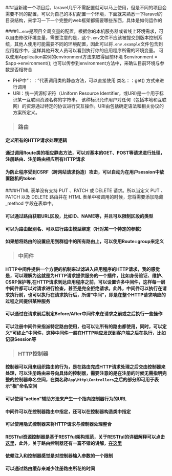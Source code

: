 ###当新建一个项目后，laravel几乎不需配置就可以马上使用，但是不同的项目会需要不同的配置，可以为自己的本机配置一个环境，下面就来熟悉一下laravel的目录结构，来学习一下一个完整的web框架都需要哪些东西，具体是如何运作的


####1.`.env`是项目全局变量的配置，根据你的本机服务器或者线上环境需求，可以自由修改环境变量，需要注意的是，这个`.env`文件不应该被提交到版本控制系统，其他人使用可能需要不同的环境配置，因此可以将`.env.example`文件包含到应用程序中，这样其他开发人员可以看到执行你的应用程序所需的环境变量。
	可以使用Application实例的environment方法来取得目前环境
	$environment = $app->environment();
	也可以传参到environment方法中，来确认目前环境与参数是否相符合

* PHP中“：：”代表调用类的静态方法，可以直接使用 类名：：get() 方式来进行调用 
* URI：统一资源标识符（Uniform Resource Identifier，或URI)是一个用于标识某一互联网资源名称的字符串。 该种标识允许用户对任何（包括本地和互联网）的资源通过特定的协议进行交互操作。URI由包括确定语法和相关协议的方案所定义。


> ### 路由

#### 定义所有的HTTP请求处理逻辑
#### 通过调用Route类的相应静态方法，可以对基本的GET、POST等请求进行处理，注册路由、注册路由相应所有HTTP请求
#### 为防止程序受到CSRF（跨网站请求伪造）攻击，可以自动为在用户session中放置随机的token
####HTML 表单没有支持 PUT 、PATCH 或 DELETE 请求。所以当定义 PUT 、PATCH 以及 DELETE 路由并在 HTML 表单中被调用的时候，您将需要添加隐藏 _method 字段在表单中。
#### 可以通过路由获取URL区段，比如ID、NAME等，并且可以限制区段的类型
#### 可以为路由起别名、可以进行路由模型绑定（针对某一个特定的参数）
#### 如果想将路由的设置应用到群组中的所有路由上，可以使用Route::group来定义


> ### 中间件

#### HTTP中间件提供一个方便的机制来过滤进入应用程序的HTTP请求，我的感觉是，可以理解为这就是为HTTP请求提供服务的一个插件，比如身份验证、维护、CSRF保护等,在HTTP请求到达应用程序之前，可以设置许多中间件，这样每一层中间件都可以对请求进行检查，甚至是完全拒绝请求。此外，中间件可以执行在请求执行前，也可以执行在请求执行后，所谓“中间”，即是在整个HTTP请求响应的过程之间提供某种服务
#### 可以通过在请求前后制定Before/After中间件来在请求之前或之后执行一些操作
#### 可以注册中间件来指派特定路由使用，也可以让所有的路由都使用，同时，可以定义“可终止”中间件，这种中间件一般在HTTP响应发送到客户端之后在执行，比如记录Session等


> ### HTTP控制器

#### 控制器可以用来组织路由的行为，是在路由完成HTTP请求处理之后交由控制器来处理，可以注册路由来导向具体的控制器，需要注意的是在注册的时候无需指明完整的控制器命名空间，在类名称`App\Http\Controllers`之后的部分即可用于表示“根”命名空间
#### 可以使用“action”辅助方法来产生一个指向控制器行为的URL
#### 中间件可以在控制器路由中指定，还可以在控制器构造类中指定
#### 可以使用隐式控制器来将HTTP请求与控制器处理整合
#### RESTful资源控制器是基于RESTful架构规范，关于RESTful的详细解释可以点击[这里](http://www.ruanyifeng.com/blog/2011/09/restful.html)，此外，关于路由控制器还有一篇不错的讲解，[在这里](https://phphub.org/topics/688)
#### 依赖注入和控制器感觉是对控制器输入参数的一个限制
#### 可以通过路由缓存来减少注册路由所花的时间